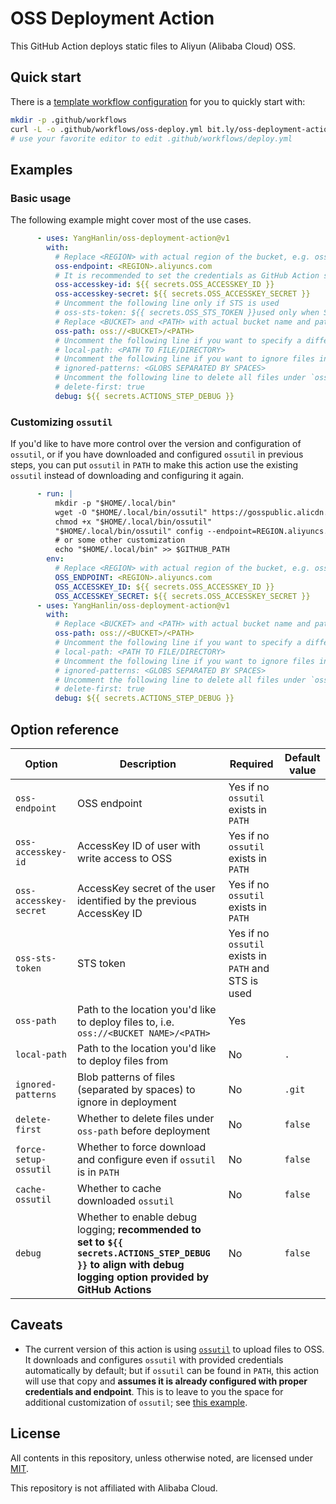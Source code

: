 # OSS Deployment Action

This GitHub Action deploys static files to Aliyun (Alibaba Cloud) OSS.

## Quick start

There is a [template workflow configuration](https://github.com/YangHanlin/oss-deployment-action/blob/gh-pages/workflow.yml) for you to quickly start with:

```bash
mkdir -p .github/workflows
curl -L -o .github/workflows/oss-deploy.yml bit.ly/oss-deployment-action-example
# use your favorite editor to edit .github/workflows/deploy.yml
```

## Examples

### Basic usage

The following example might cover most of the use cases.

```yaml
      - uses: YangHanlin/oss-deployment-action@v1
        with:
          # Replace <REGION> with actual region of the bucket, e.g. oss-cn-hangzhou
          oss-endpoint: <REGION>.aliyuncs.com
          # It is recommended to set the credentials as GitHub Action secrets
          oss-accesskey-id: ${{ secrets.OSS_ACCESSKEY_ID }}
          oss-accesskey-secret: ${{ secrets.OSS_ACCESSKEY_SECRET }}
          # Uncomment the following line only if STS is used
          # oss-sts-token: ${{ secrets.OSS_STS_TOKEN }}used only when STS is used
          # Replace <BUCKET> and <PATH> with actual bucket name and path
          oss-path: oss://<BUCKET>/<PATH>
          # Uncomment the following line if you want to specify a different path to deploy files from; otherwise the current working directory is deployed
          # local-path: <PATH TO FILE/DIRECTORY>
          # Uncomment the following line if you want to ignore files in deployment; otherwise all files except `.git` will be deployed
          # ignored-patterns: <GLOBS SEPARATED BY SPACES>
          # Uncomment the following line to delete all files under `oss-path` before deployment
          # delete-first: true
          debug: ${{ secrets.ACTIONS_STEP_DEBUG }}
```

### Customizing `ossutil`

If you'd like to have more control over the version and configuration of `ossutil`, or if you have downloaded and configured `ossutil` in previous steps, you can put `ossutil` in `PATH` to make this action use the existing `ossutil` instead of downloading and configuring it again.

```yaml
      - run: |
          mkdir -p "$HOME/.local/bin"
          wget -O "$HOME/.local/bin/ossutil" https://gosspublic.alicdn.com/ossutil/1.7.14/ossutil64
          chmod +x "$HOME/.local/bin/ossutil"
          "$HOME/.local/bin/ossutil" config --endpoint=REGION.aliyuncs.com --access-key-id=$OSS_ACCESSKEY_ID --access-key-secret=$OSS_ACCESSKEY_SECRET
          # or some other customization
          echo "$HOME/.local/bin" >> $GITHUB_PATH
        env:
          # Replace <REGION> with actual region of the bucket, e.g. oss-cn-hangzhou
          OSS_ENDPOINT: <REGION>.aliyuncs.com
          OSS_ACCESSKEY_ID: ${{ secrets.OSS_ACCESSKEY_ID }}
          OSS_ACCESSKEY_SECRET: ${{ secrets.OSS_ACCESSKEY_SECRET }}
      - uses: YangHanlin/oss-deployment-action@v1
        with:
          # Replace <BUCKET> and <PATH> with actual bucket name and path
          oss-path: oss://<BUCKET>/<PATH>
          # Uncomment the following line if you want to specify a different path to deploy files from; otherwise the current working directory is deployed
          # local-path: <PATH TO FILE/DIRECTORY>
          # Uncomment the following line if you want to ignore files in deployment; otherwise all files except `.git` will be deployed
          # ignored-patterns: <GLOBS SEPARATED BY SPACES>
          # Uncomment the following line to delete all files under `oss-path` before deployment
          # delete-first: true
          debug: ${{ secrets.ACTIONS_STEP_DEBUG }}
```

## Option reference

| Option                 | Description                                                  | Required                                             | Default value |
| ---------------------- | ------------------------------------------------------------ | ---------------------------------------------------- | ------------- |
| `oss-endpoint`         | OSS endpoint                                                 | Yes if no `ossutil` exists in `PATH`                 |               |
| `oss-accesskey-id`     | AccessKey ID of user with write access to OSS                | Yes if no `ossutil` exists in `PATH`                 |               |
| `oss-accesskey-secret` | AccessKey secret of the user identified by the previous AccessKey ID | Yes if no `ossutil` exists in `PATH`                 |               |
| `oss-sts-token`        | STS token                                                    | Yes if no `ossutil` exists in `PATH` and STS is used |               |
| `oss-path`             | Path to the location you'd like to deploy files to, i.e. `oss://<BUCKET NAME>/<PATH>` | Yes                                                  |               |
| `local-path`           | Path to the location you'd like to deploy files from         | No                                                   | `.`           |
| `ignored-patterns`     | Blob patterns of files (separated by spaces) to ignore in deployment | No                                                   | `.git`        |
| `delete-first`         | Whether to delete files under `oss-path` before deployment   | No                                                   | `false`       |
| `force-setup-ossutil`  | Whether to force download and configure even if `ossutil` is in `PATH` | No                                                   | `false`       |
| `cache-ossutil`        | Whether to cache downloaded `ossutil`                        | No                                                   | `false`       |
| `debug`                | Whether to enable debug logging; **recommended to set to `${{ secrets.ACTIONS_STEP_DEBUG }}` to align with debug logging option provided by GitHub Actions** | No                                                   | `false`       |

## Caveats

- The current version of this action is using [`ossutil`](https://help.aliyun.com/document_detail/50452.html) to upload files to OSS. It downloads and configures `ossutil` with provided credentials automatically by default; but if `ossutil` can be found in `PATH`, this action will use that copy and **assumes it is already configured with proper credentials and endpoint**. This is to leave to you the space for additional customization of `ossutil`; see [this example](#customizing-ossutil).

## License

All contents in this repository, unless otherwise noted, are licensed under [MIT](LICENSE).

This repository is not affiliated with Alibaba Cloud.
